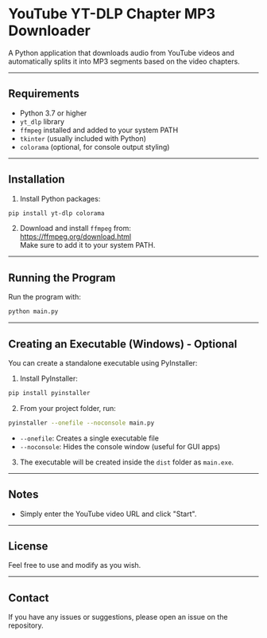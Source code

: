 # YouTube YT-DLP Chapter MP3 Downloader
A Python application that downloads audio from YouTube videos and automatically splits it into MP3 segments based on the video chapters.

---

## Requirements

- Python 3.7 or higher  
- `yt_dlp` library  
- `ffmpeg` installed and added to your system PATH  
- `tkinter` (usually included with Python)  
- `colorama` (optional, for console output styling)  

---

## Installation

1. Install Python packages:

```bash
pip install yt-dlp colorama
```

2. Download and install `ffmpeg` from:  
https://ffmpeg.org/download.html  
Make sure to add it to your system PATH.

---

## Running the Program

Run the program with:

```bash
python main.py
```

---

## Creating an Executable (Windows) - Optional

You can create a standalone executable using PyInstaller:

1. Install PyInstaller:

```bash
pip install pyinstaller
```

2. From your project folder, run:

```bash
pyinstaller --onefile --noconsole main.py
```

- `--onefile`: Creates a single executable file  
- `--noconsole`: Hides the console window (useful for GUI apps)  

3. The executable will be created inside the `dist` folder as `main.exe`.

---

## Notes
- Simply enter the YouTube video URL and click "Start".  
---

## License

Feel free to use and modify as you wish.

---

## Contact

If you have any issues or suggestions, please open an issue on the repository.
